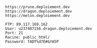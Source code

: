 ﻿```

https://prune.deploiement.dev
https://dragon.deploiement.dev
https://melon.deploiement.dev

FTP: 89.117.169.162
User: u237487156.dragon.deploiement.dev
Port: 21
Racine: public_html/
Password: fADT%d7E#&YA5P
```